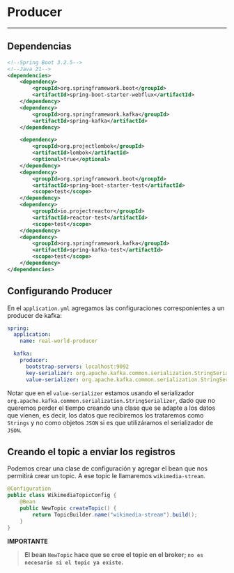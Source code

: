 # Producer

---

## Dependencias

````xml
<!--Spring Boot 3.2.5-->
<!--Java 21-->
<dependencies>
    <dependency>
        <groupId>org.springframework.boot</groupId>
        <artifactId>spring-boot-starter-webflux</artifactId>
    </dependency>
    <dependency>
        <groupId>org.springframework.kafka</groupId>
        <artifactId>spring-kafka</artifactId>
    </dependency>

    <dependency>
        <groupId>org.projectlombok</groupId>
        <artifactId>lombok</artifactId>
        <optional>true</optional>
    </dependency>
    <dependency>
        <groupId>org.springframework.boot</groupId>
        <artifactId>spring-boot-starter-test</artifactId>
        <scope>test</scope>
    </dependency>
    <dependency>
        <groupId>io.projectreactor</groupId>
        <artifactId>reactor-test</artifactId>
        <scope>test</scope>
    </dependency>
    <dependency>
        <groupId>org.springframework.kafka</groupId>
        <artifactId>spring-kafka-test</artifactId>
        <scope>test</scope>
    </dependency>
</dependencies>
````

## Configurando Producer

En el `application.yml` agregamos las configuraciones corresponientes a un producer de kafka:

````yml
spring:
  application:
    name: real-world-producer

  kafka:
    producer:
      bootstrap-servers: localhost:9092
      key-serializer: org.apache.kafka.common.serialization.StringSerializer
      value-serializer: org.apache.kafka.common.serialization.StringSerializer
````

Notar que en el `value-serializer` estamos usando el serializador
`org.apache.kafka.common.serialization.StringSerializer`, dado que no queremos perder el tiempo creando una clase que
se adapte a los datos que vienen, es decir, los datos que recibiremos los trataremos como `Strings` y no como objetos
`JSON` si es que utilizáramos el serializador de `JSON`.

## Creando el topic a enviar los registros

Podemos crear una clase de configuración y agregar el bean que nos permitirá crear un topic. A ese topic le llamaremos
`wikimedia-stream`.

````java
@Configuration
public class WikimediaTopicConfig {
    @Bean
    public NewTopic createTopic() {
        return TopicBuilder.name("wikimedia-stream").build();
    }
}
````
**IMPORTANTE**
> **El bean `NewTopic` hace que se cree el topic en el broker; `no es necesario si el topic ya existe`.**
